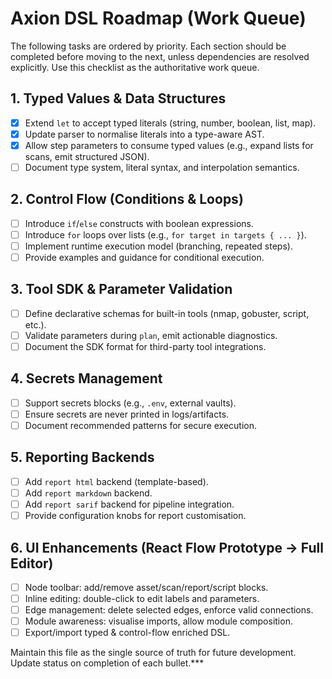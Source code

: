# Axion DSL Roadmap (Work Queue)

The following tasks are ordered by priority. Each section should be completed before moving to the next, unless dependencies are resolved explicitly. Use this checklist as the authoritative work queue.

## 1. Typed Values & Data Structures
- [x] Extend `let` to accept typed literals (string, number, boolean, list, map).
- [x] Update parser to normalise literals into a type-aware AST.
- [x] Allow step parameters to consume typed values (e.g., expand lists for scans, emit structured JSON).
- [ ] Document type system, literal syntax, and interpolation semantics.

## 2. Control Flow (Conditions & Loops)
- [ ] Introduce `if`/`else` constructs with boolean expressions.
- [ ] Introduce `for` loops over lists (e.g., `for target in targets { ... }`).
- [ ] Implement runtime execution model (branching, repeated steps).
- [ ] Provide examples and guidance for conditional execution.

## 3. Tool SDK & Parameter Validation
- [ ] Define declarative schemas for built-in tools (nmap, gobuster, script, etc.).
- [ ] Validate parameters during `plan`, emit actionable diagnostics.
- [ ] Document the SDK format for third-party tool integrations.

## 4. Secrets Management
- [ ] Support secrets blocks (e.g., `.env`, external vaults).
- [ ] Ensure secrets are never printed in logs/artifacts.
- [ ] Document recommended patterns for secure execution.

## 5. Reporting Backends
- [ ] Add `report html` backend (template-based).
- [ ] Add `report markdown` backend.
- [ ] Add `report sarif` backend for pipeline integration.
- [ ] Provide configuration knobs for report customisation.

## 6. UI Enhancements (React Flow Prototype → Full Editor)
- [ ] Node toolbar: add/remove asset/scan/report/script blocks.
- [ ] Inline editing: double-click to edit labels and parameters.
- [ ] Edge management: delete selected edges, enforce valid connections.
- [ ] Module awareness: visualise imports, allow module composition.
- [ ] Export/import typed & control-flow enriched DSL.

Maintain this file as the single source of truth for future development. Update status on completion of each bullet.***
